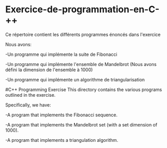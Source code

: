 # Exercice-de-programmation-en-C-++
Ce répertoire contient les différents programmes énoncés dans l'exercice

Nous avons:

-Un programme qui implémente la suite de Fibonacci

-Un programme qui implémente l'ensemble de Mandelbrot (Nous avons défini la dimension de l'ensemble à 1000)

-Un programme qui implémente un algorithme de triangularisation


#C++ Programming Exercise
This directory contains the various programs outlined in the exercise.

Specifically, we have:

-A program that implements the Fibonacci sequence.

-A program that implements the Mandelbrot set (with a set dimension of 1000).

-A program that implements a triangulation algorithm.
